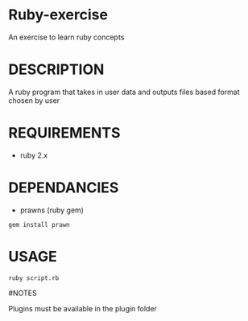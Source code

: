 # Ruby-exercise

An exercise to learn ruby concepts

# DESCRIPTION

A ruby program that takes in user data and outputs files based format chosen by user

# REQUIREMENTS

- ruby 2.x

# DEPENDANCIES

- prawns (ruby gem)
```
gem install prawn
```

# USAGE
```
ruby script.rb
```

#NOTES

Plugins must be available in the plugin folder
